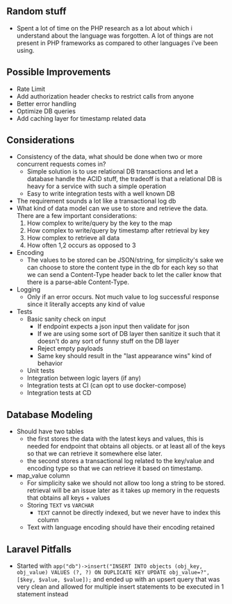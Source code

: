 ## Random stuff

- Spent a lot of time on the PHP research as a lot about which i understand about the language was forgotten. A lot of things are not present in PHP frameworks as compared to other languages i've been using.

## Possible Improvements

- Rate Limit
- Add authorization header checks to restrict calls from anyone
- Better error handling
- Optimize DB queries
- Add caching layer for timestamp related data

## Considerations

- Consistency of the data, what should be done when two or more concurrent requests comes in?
    - Simple solution is to use relational DB transactions and let a database handle the ACID stuff, the tradeoff is that a relational DB is heavy for a service with such a simple operation
    - Easy to write integration tests with a well known DB
- The requirement sounds a lot like a transactional log db
- What kind of data model can we use to store and retrieve the data. There are a few important considerations: 
    1. How complex to write/query by the key to the map 
    2. How complex to write/query by timestamp after retrieval by key
    3. How complex to retrieve all data
    4. How often 1,2 occurs as opposed to 3
- Encoding
    - The values to be stored can be JSON/string, for simplicity's sake we can choose to store the content type in the db for each key so that we can send a Content-Type header back to let the caller know that there is a parse-able Content-Type.
- Logging
    - Only if an error occurs. Not much value to log successful response since it literally accepts any kind of value
- Tests
    - Basic sanity check on input
        - If endpoint expects a json input then validate for json
        - If we are using some sort of DB layer then sanitize it such that it doesn't do any sort of funny stuff on the DB layer
        - Reject empty payloads
        - Same key should result in the "last appearance wins" kind of behavior
    - Unit tests
    - Integration between logic layers (if any)
    - Integration tests at CI (can opt to use docker-compose)
    - Integration tests at CD

## Database Modeling

- Should have two tables
    - the first stores the data with the latest keys and values, this is needed for endpoint that obtains all objects. or at least all of the keys so that we can retrieve it somewhere else later.
    - the second stores a transactional log related to the key/value and encoding type so that we can retrieve it based on timestamp.
- map_value column
    - For simplicity sake we should not allow too long a string to be stored. retrieval will be an issue later as it takes up memory in the requests that obtains all keys + values
    - Storing `TEXT` vs `VARCHAR`
        - `TEXT` cannot be directly indexed, but we never have to index this column
    - Text with language encoding should have their encoding retained

## Laravel Pitfalls

- Started with `app("db")->insert("INSERT INTO objects (obj_key, obj_value) VALUES (?, ?) ON DUPLICATE KEY UPDATE obj_value=?", [$key, $value, $value]);` and ended up with an upsert query that was very clean and allowed for multiple insert statements to be executed in 1 statement instead